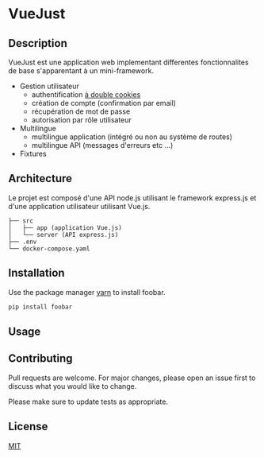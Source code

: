 # VueJust

## Description


VueJust est une application web implementant differentes fonctionnalites de base s'apparentant à un mini-framework.

- Gestion utilisateur
    - authentification [à double cookies](https://medium.com/lightrail/getting-token-authentication-right-in-a-stateless-single-page-application-57d0c6474e3)
    - création de compte (confirmation par email)
    - récupération de mot de passe
    - autorisation par rôle utilisateur
- Multilingue
    - multilingue application (intégré ou non au système de routes)
    - multilingue API (messages d'erreurs etc ...)
- Fixtures

## Architecture
Le projet est composé d'une API node.js utilisant le framework express.js et d'une application utilisateur utilisant Vue.js.

```
├── src 
│   ├── app (application Vue.js)
│   └── server (API express.js)
├── .env
└── docker-compose.yaml
```

## Installation

Use the package manager [yarn](https://pip.pypa.io/en/stable/) to install foobar.

```bash
pip install foobar
```

## Usage

## Contributing
Pull requests are welcome. For major changes, please open an issue first to discuss what you would like to change.

Please make sure to update tests as appropriate.

## License
[MIT](https://choosealicense.com/licenses/mit/)

